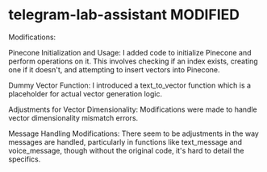 # telegram-lab-assistant MODIFIED

Modifications: 

Pinecone Initialization and Usage:
I added code to initialize Pinecone and perform operations on it. This involves checking if an index exists, creating one if it doesn't, and attempting to insert vectors into Pinecone.

Dummy Vector Function:
I introduced a text_to_vector function which is a placeholder for actual vector generation logic.

Adjustments for Vector Dimensionality:
Modifications were made to handle vector dimensionality mismatch errors.

Message Handling Modifications:
There seem to be adjustments in the way messages are handled, particularly in functions like text_message and voice_message, though without the original code, it's hard to detail the specifics.
